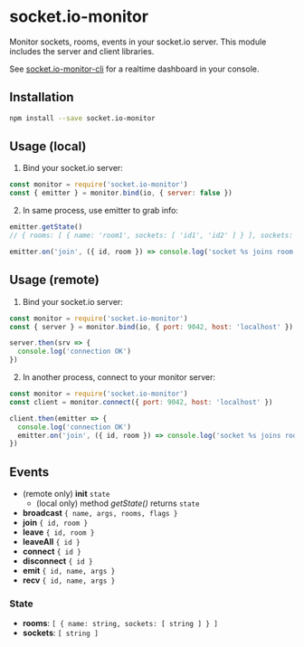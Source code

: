 # socket.io-monitor

Monitor sockets, rooms, events in your socket.io server. This module includes the server and client libraries.

See [socket.io-monitor-cli](https://github.com/byteclubfr/socket.io-monitor-cli) for a realtime dashboard in your console.

## Installation

```sh
npm install --save socket.io-monitor
```

## Usage (local)

1. Bind your socket.io server:

```js
const monitor = require('socket.io-monitor')
const { emitter } = monitor.bind(io, { server: false })
```

2. In same process, use emitter to grab info:

```js
emitter.getState()
// { rooms: [ { name: 'room1', sockets: [ 'id1', 'id2' ] } ], sockets: [ 'id1', 'id2', … ] }

emitter.on('join', ({ id, room }) => console.log('socket %s joins room %s', id, room))
```

## Usage (remote)

1. Bind your socket.io server:

```js
const monitor = require('socket.io-monitor')
const { server } = monitor.bind(io, { port: 9042, host: 'localhost' })

server.then(srv => {
  console.log('connection OK')
})
```

2. In another process, connect to your monitor server:

```js
const monitor = require('socket.io-monitor')
const client = monitor.connect({ port: 9042, host: 'localhost' })

client.then(emitter => {
  console.log('connection OK')
  emitter.on('join', ({ id, room }) => console.log('socket %s joins room %s', id, room))
})
```

## Events

* (remote only) **init** ``state``
  * (local only) method *getState()* returns ``state``
* **broadcast** ``{ name, args, rooms, flags }``
* **join** ``{ id, room }``
* **leave** ``{ id, room }``
* **leaveAll** ``{ id }``
* **connect** ``{ id }``
* **disconnect** ``{ id }``
* **emit** ``{ id, name, args }``
* **recv** ``{ id, name, args }``

### State

* **rooms**: ``[ { name: string, sockets: [ string ] } ]``
* **sockets**: ``[ string ]``
